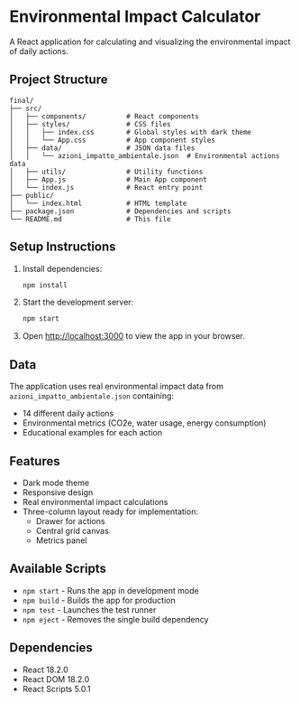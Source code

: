 # Environmental Impact Calculator

A React application for calculating and visualizing the environmental impact of daily actions.

## Project Structure

```
final/
├── src/
│   ├── components/          # React components
│   ├── styles/              # CSS files
│   │   ├── index.css        # Global styles with dark theme
│   │   └── App.css          # App component styles
│   ├── data/                # JSON data files
│   │   └── azioni_impatto_ambientale.json  # Environmental actions data
│   ├── utils/               # Utility functions
│   ├── App.js               # Main App component
│   └── index.js             # React entry point
├── public/
│   └── index.html           # HTML template
├── package.json             # Dependencies and scripts
└── README.md                # This file
```

## Setup Instructions

1. Install dependencies:
   ```bash
   npm install
   ```

2. Start the development server:
   ```bash
   npm start
   ```

3. Open [http://localhost:3000](http://localhost:3000) to view the app in your browser.

## Data

The application uses real environmental impact data from `azioni_impatto_ambientale.json` containing:
- 14 different daily actions
- Environmental metrics (CO2e, water usage, energy consumption)
- Educational examples for each action

## Features

- Dark mode theme
- Responsive design
- Real environmental impact calculations
- Three-column layout ready for implementation:
  - Drawer for actions
  - Central grid canvas
  - Metrics panel

## Available Scripts

- `npm start` - Runs the app in development mode
- `npm build` - Builds the app for production
- `npm test` - Launches the test runner
- `npm eject` - Removes the single build dependency

## Dependencies

- React 18.2.0
- React DOM 18.2.0
- React Scripts 5.0.1